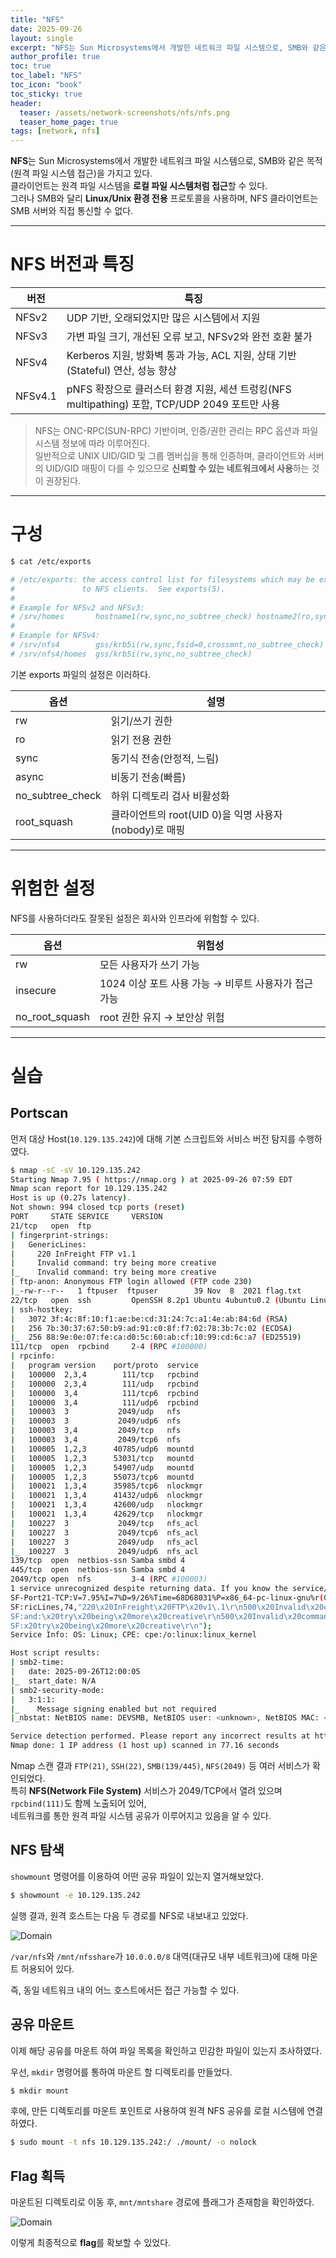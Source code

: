 ```yaml
---
title: "NFS"
date: 2025-09-26
layout: single
excerpt: "NFS는 Sun Microsystems에서 개발한 네트워크 파일 시스템으로, SMB와 같은 목적(원격 파일 시스템 접근)을 가지고 있다. 클라이언트는 원격 파일 시스템을 로컬 파일 시스템처럼 접근할 수 있다. 그러나 SMB와 달리 Linux/Unix 환경 전용 프로토콜을 사용하며, NFS 클라이언트는 SMB 서버와 직접 통신할 수 없다."
author_profile: true
toc: true
toc_label: "NFS"
toc_icon: "book"
toc_sticky: true
header:
  teaser: /assets/network-screenshots/nfs/nfs.png
  teaser_home_page: true
tags: [network, nfs]
---
```


**NFS**는 Sun Microsystems에서 개발한 네트워크 파일 시스템으로, SMB와 같은 목적(원격 파일 시스템 접근)을 가지고 있다.  
클라이언트는 원격 파일 시스템을 **로컬 파일 시스템처럼 접근**할 수 있다.  
그러나 SMB와 달리 **Linux/Unix 환경 전용** 프로토콜을 사용하며, NFS 클라이언트는 SMB 서버와 직접 통신할 수 없다.

---

# NFS 버전과 특징

| 버전 | 특징 |
|------|------|
| NFSv2 | UDP 기반, 오래되었지만 많은 시스템에서 지원 |
| NFSv3 | 가변 파일 크기, 개선된 오류 보고, NFSv2와 완전 호환 불가 |
| NFSv4 | Kerberos 지원, 방화벽 통과 가능, ACL 지원, 상태 기반(Stateful) 연산, 성능 향상 |
| NFSv4.1 | pNFS 확장으로 클러스터 환경 지원, 세션 트렁킹(NFS multipathing) 포함, TCP/UDP 2049 포트만 사용 |

> NFS는 ONC-RPC(SUN-RPC) 기반이며, 인증/권한 관리는 RPC 옵션과 파일 시스템 정보에 따라 이루어진다.  
> 일반적으로 UNIX UID/GID 및 그룹 멤버십을 통해 인증하며, 클라이언트와 서버의 UID/GID 매핑이 다를 수 있으므로 **신뢰할 수 있는 네트워크에서 사용**하는 것이 권장된다.

---

# 구성

```bash
$ cat /etc/exports

# /etc/exports: the access control list for filesystems which may be exported
#               to NFS clients.  See exports(5).
#
# Example for NFSv2 and NFSv3:
# /srv/homes       hostname1(rw,sync,no_subtree_check) hostname2(ro,sync,no_subtree_check)
#
# Example for NFSv4:
# /srv/nfs4        gss/krb5i(rw,sync,fsid=0,crossmnt,no_subtree_check)
# /srv/nfs4/homes  gss/krb5i(rw,sync,no_subtree_check)
```

기본 exports 파일의 설정은 이러하다.

| 옵션               | 설명                      |
| ---------------- | ----------------------- |
| rw               | 읽기/쓰기 권한                |
| ro               | 읽기 전용 권한                |
| sync             | 동기식 전송(안정적, 느림)         |
| async            | 비동기 전송(빠름)              |
| no_subtree_check | 하위 디렉토리 검사 비활성화         |
| root_squash      | 클라이언트의 root(UID 0)을 익명 사용자(nobody)로 매핑 |

---

# 위험한 설정

NFS를 사용하더라도 잘못된 설정은 회사와 인프라에 위험할 수 있다. 

| 옵션             | 위험성                               |
| -------------- | --------------------------------- |
| rw             | 모든 사용자가 쓰기 가능                     |
| insecure       | 1024 이상 포트 사용 가능 → 비루트 사용자가 접근 가능 |
| no_root_squash | root 권한 유지 → 보안상 위험               |

---

# 실습

## Portscan

먼저 대상 Host(`10.129.135.242`)에 대해 기본 스크립트와 서비스 버전 탐지를 수행하였다.

```bash
$ nmap -sC -sV 10.129.135.242                        
Starting Nmap 7.95 ( https://nmap.org ) at 2025-09-26 07:59 EDT
Nmap scan report for 10.129.135.242
Host is up (0.27s latency).
Not shown: 994 closed tcp ports (reset)
PORT     STATE SERVICE     VERSION
21/tcp   open  ftp
| fingerprint-strings: 
|   GenericLines: 
|     220 InFreight FTP v1.1
|     Invalid command: try being more creative
|_    Invalid command: try being more creative
| ftp-anon: Anonymous FTP login allowed (FTP code 230)
|_-rw-r--r--   1 ftpuser  ftpuser        39 Nov  8  2021 flag.txt
22/tcp   open  ssh         OpenSSH 8.2p1 Ubuntu 4ubuntu0.2 (Ubuntu Linux; protocol 2.0)
| ssh-hostkey: 
|   3072 3f:4c:8f:10:f1:ae:be:cd:31:24:7c:a1:4e:ab:84:6d (RSA)
|   256 7b:30:37:67:50:b9:ad:91:c0:8f:f7:02:78:3b:7c:02 (ECDSA)
|_  256 88:9e:0e:07:fe:ca:d0:5c:60:ab:cf:10:99:cd:6c:a7 (ED25519)
111/tcp  open  rpcbind     2-4 (RPC #100000)
| rpcinfo: 
|   program version    port/proto  service
|   100000  2,3,4        111/tcp   rpcbind
|   100000  2,3,4        111/udp   rpcbind
|   100000  3,4          111/tcp6  rpcbind
|   100000  3,4          111/udp6  rpcbind
|   100003  3           2049/udp   nfs
|   100003  3           2049/udp6  nfs
|   100003  3,4         2049/tcp   nfs
|   100003  3,4         2049/tcp6  nfs
|   100005  1,2,3      40785/udp6  mountd
|   100005  1,2,3      53031/tcp   mountd
|   100005  1,2,3      54907/udp   mountd
|   100005  1,2,3      55073/tcp6  mountd
|   100021  1,3,4      35985/tcp6  nlockmgr
|   100021  1,3,4      41432/udp6  nlockmgr
|   100021  1,3,4      42600/udp   nlockmgr
|   100021  1,3,4      42629/tcp   nlockmgr
|   100227  3           2049/tcp   nfs_acl
|   100227  3           2049/tcp6  nfs_acl
|   100227  3           2049/udp   nfs_acl
|_  100227  3           2049/udp6  nfs_acl
139/tcp  open  netbios-ssn Samba smbd 4
445/tcp  open  netbios-ssn Samba smbd 4
2049/tcp open  nfs         3-4 (RPC #100003)
1 service unrecognized despite returning data. If you know the service/version, please submit the following fingerprint at https://nmap.org/cgi-bin/submit.cgi?new-service :
SF-Port21-TCP:V=7.95%I=7%D=9/26%Time=68D68031%P=x86_64-pc-linux-gnu%r(Gene
SF:ricLines,74,"220\x20InFreight\x20FTP\x20v1\.1\r\n500\x20Invalid\x20comm
SF:and:\x20try\x20being\x20more\x20creative\r\n500\x20Invalid\x20command:\
SF:x20try\x20being\x20more\x20creative\r\n");
Service Info: OS: Linux; CPE: cpe:/o:linux:linux_kernel

Host script results:
| smb2-time: 
|   date: 2025-09-26T12:00:05
|_  start_date: N/A
| smb2-security-mode: 
|   3:1:1: 
|_    Message signing enabled but not required
|_nbstat: NetBIOS name: DEVSMB, NetBIOS user: <unknown>, NetBIOS MAC: <unknown> (unknown)

Service detection performed. Please report any incorrect results at https://nmap.org/submit/ .
Nmap done: 1 IP address (1 host up) scanned in 77.16 seconds
```

Nmap 스캔 결과 `FTP(21)`, `SSH(22)`, `SMB(139/445)`, `NFS(2049)` 등 여러 서비스가 확인되었다.  
특히 **NFS(Network File System)** 서비스가 2049/TCP에서 열려 있으며 `rpcbind(111)`도 함께 노출되어 있어,  
네트워크를 통한 원격 파일 시스템 공유가 이루어지고 있음을 알 수 있다.

## NFS 탐색

`showmount` 명령어를 이용하여 어떤 공유 파일이 있는지 열거해보았다.

```bash
$ showmount -e 10.129.135.242
```

실행 결과, 원격 호스트는 다음 두 경로를 NFS로 내보내고 있었다.

![Domain](/assets/network-screenshots/nfs/showmount.png)

`/var/nfs`와 `/mnt/nfsshare`가 `10.0.0.0/8` 대역(대규모 내부 네트워크)에 대해 마운트 허용되어 있다.

즉, 동일 네트워크 내의 어느 호스트에서든 접근 가능할 수 있다.

## 공유 마운트

이제 해당 공유를 마운트 하여 파일 목록을 확인하고 민감한 파일이 있는지 조사하였다.

우선, `mkdir` 명령어를 통하여 마운트 할 디렉토리를 만들었다.

```bash
$ mkdir mount
```

후에, 만든 디렉토리를 마운트 포인트로 사용하여 원격 NFS 공유를 로컬 시스템에 연결하였다.

```bash
$ sudo mount -t nfs 10.129.135.242:/ ./mount/ -o nolock
```

## Flag 획득

마운트된 디렉토리로 이동 후, `mnt/mntshare` 경로에 플래그가 존재함을 확인하였다.

![Domain](/assets/network-screenshots/nfs/flag.png)

이렇게 최종적으로 **flag**를 확보할 수 있었다.

